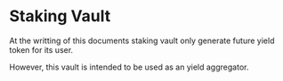 # Staking Vault

At the writting of this documents staking vault only generate future yield token for its user.

However, this vault is intended to be used as an yield aggregator.